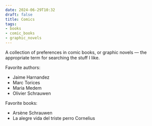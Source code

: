 ```yaml
---
date: 2024-06-29T10:32
draft: false
title: Comics
tags:
- books
- comic_books
- graphic_novels
---
```

A collection of preferences in comic books, or graphic novels — the appropriate term for searching the stuff I like.

Favorite authors:

- Jaime Harnandez
- Marc Torices
- Maria Medem
- Olivier Schrauwen

Favorite books:

- Arsène Schrauwen
- La alegre vida del triste perro Cornelius